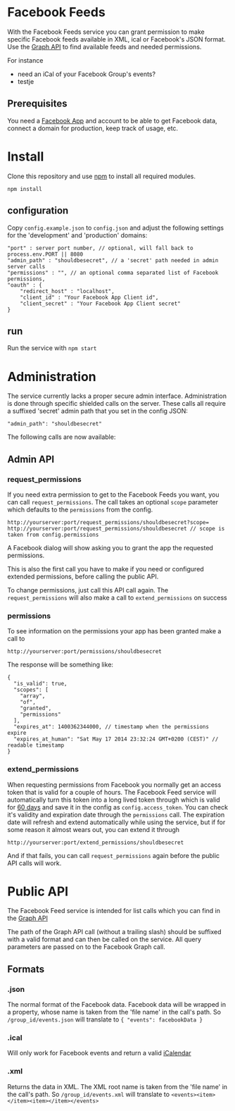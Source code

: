 # Facebook Feeds

With the Facebook Feeds service you can grant permission to make specific
Facebook feeds available in XML, ical or Facebook's JSON format.
Use the [Graph API](https://developers.facebook.com/docs/graph-api/reference/)
to find available feeds and needed permissions.

For instance

* need an iCal of your Facebook Group's events?
* testje

## Prerequisites
You need a [Facebook App](developers.facebook.com/apps) and account to be
able to get Facebook data, connect a domain for production, keep track of
usage, etc.

# Install

Clone this repository and use [npm](https://github.com/npm/npm) to install
all required modules.

    npm install

## configuration

Copy `config.example.json` to `config.json` and adjust the following settings
for the 'development' and 'production' domains:

    "port" : server port number, // optional, will fall back to process.env.PORT || 8080
    "admin_path" : "shouldbesecret", // a 'secret' path needed in admin server calls
    "permissions" : "", // an optional comma separated list of Facebook permissions,
    "oauth" : {
        "redirect_host" : "localhost",
        "client_id" : "Your Facebook App Client id",
        "client_secret" : "Your Facebook App Client secret"
    }

## run

Run the service with `npm start`

# Administration

The service currently lacks a proper secure admin interface.
Administration is done through specific shielded calls on the server.
These calls all require a suffixed 'secret' admin path that you set
in the config JSON:

    "admin_path": "shouldbesecret"

The following calls are now available:

## Admin API

### request_permissions

If you need extra permission to get to the Facebook Feeds you want, you
can call `request_permissions`. The call takes an optional `scope` parameter
which defaults to the `permissions` from the config.

    http://yourserver:port/request_permissions/shouldbesecret?scope=
    http://yourserver:port/request_permissions/shouldbesecret // scope is taken from config.permissions

A Facebook dialog will show asking you to grant the app the requested permissions.

This is also the first call you have to make if you need or configured extended
permissions, before calling the public API.

To change permissions, just call this API call again.
The `request_permissions` will also make a call to `extend_permissions` on success

### permissions

To see information on the permissions your app has been granted make a call to

    http://yourserver:port/permissions/shouldbesecret

The response will be something like:

    {
      "is_valid": true,
      "scopes": [
        "array",
        "of",
        "granted",
        "permissions"
      ],
      "expires_at": 1400362344000, // timestamp when the permissions expire
      "expires_at_human": "Sat May 17 2014 23:32:24 GMT+0200 (CEST)" // readable timestamp
    }

### extend_permissions

When requesting permissions from Facebook you normally get an access token that is valid for
a couple of hours. The Facebook Feed service will automatically turn this token
into a long lived token through which is valid for
[60 days](https://developers.facebook.com/docs/facebook-login/access-tokens/#extending)
and save it in the config as `config.access_token`. You can check it's validity
and expiration date through the `permissions` call.
The expiration date will refresh and extend automatically while using the service, but
if for some reason it almost wears out, you can extend it through

    http://yourserver:port/extend_permissions/shouldbesecret

And if that fails, you can call `request_permissions` again before the public API
calls will work.


# Public API

The Facebook Feed service is intended for list calls which you can find in the
[Graph API](https://developers.facebook.com/docs/graph-api/reference/)

The path of the Graph API call (without a trailing slash) should be suffixed
with a valid format and can then be called on the service. All query
parameters are passed on to the Facebook Graph call.

## Formats

### .json
The normal format of the Facebook data. Facebook data will be wrapped in a property,
whose name is taken from the 'file name' in the call's path. So `/group_id/events.json` will
translate to `{ "events": facebookData }`

### .ical
Will only work for Facebook events and return a valid [iCalendar](http://en.wikipedia.org/wiki/ICalendar)

### .xml
Returns the data in XML. The XML root name is taken from the 'file name' in the
call's path. So `/group_id/events.xml` will translate to `<events><item></item><item></item></events>`